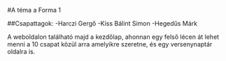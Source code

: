 #A téma a Forma 1 

##Csapattagok: 
-Harczi Gergő
-Kiss Bálint Simon
-Hegedűs Márk

A weboldalon található majd a kezdőlap, ahonnan egy felső lécen át lehet menni a 10 csapat közül arra amelyikre szeretne, és egy versenynaptár oldalra is. 
